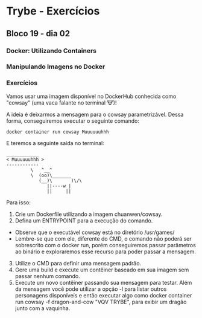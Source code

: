 # Trybe - Exercícios
## Bloco 19 - dia 02
### Docker: Utilizando Containers
### Manipulando Imagens no Docker

### Exercícios
Vamos usar uma imagem disponível no DockerHub conhecida como "cowsay" (uma vaca falante no terminal 🐮)!

A ideia é deixarmos a mensagem para o cowsay parametrizável. Dessa forma, conseguiremos executar o seguinte comando:
```
docker container run cowsay Muuuuuuhhh
```

E teremos a seguinte saída no terminal:
```
____________
< Muuuuuuhhh >
------------
         \   ^__^
         \  (oo)\_______
            (__)\       )\/\
               ||----w |
               ||     ||
```

Para isso:
1. Crie um Dockerfile utilizando a imagem chuanwen/cowsay.
2. Defina um ENTRYPOINT para a execução do comando.
  - Observe que o executável cowsay está no diretório /usr/games/
  - Lembre-se que com ele, diferente do CMD, o comando não poderá ser sobrescrito com o docker run, porém conseguiremos passar parâmetros ao binário e exploraremos esse recurso para poder passar a mensagem.
3. Utilize o CMD para definir uma mensagem padrão.
4. Gere uma build e execute um contêiner baseado em sua imagem sem passar nenhum comando.
5. Execute um novo contêiner passando sua mensagem para testar. Além da mensagem você pode utilizar a opção -l para listar outros personagens disponíveis e então executar algo como docker container run cowsay -f dragon-and-cow "VQV TRYBE", para exibir um dragão junto com a vaquinha.
